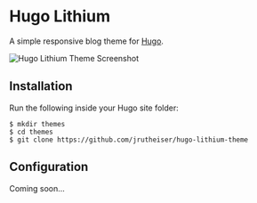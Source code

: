 # Hugo Lithium

A simple responsive blog theme for [Hugo](https://gohugo.io/).

![Hugo Lithium Theme Screenshot](https://raw.githubusercontent.com/jrutheiser/hugo-lithium-theme/master/images/screenshot2.png)

## Installation

Run the following inside your Hugo site folder:

```
$ mkdir themes
$ cd themes
$ git clone https://github.com/jrutheiser/hugo-lithium-theme
```

## Configuration

Coming soon...
